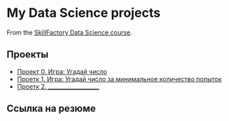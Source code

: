 # My Data Science projects

From the [SkillFactory Data Science course](https://skillfactory.ru/data-scientist).

## Проекты

* [Проект 0. Игра: Угадай число](https://github.com/Dredox22/sf_data_science/tree/main/project_0)
* [Проетк 1. Игра: Угадай число за минимальное количество попыток](https://github.com/Dredox22/sf_data_science/tree/main/project_1)
* [Проетк 2. __________________](_____________________________________________________)

## Ссылка на резюме
